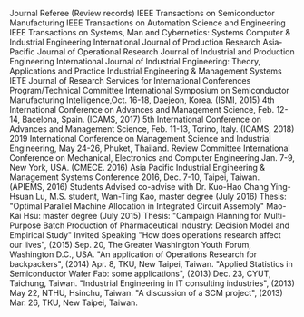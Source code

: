 

Journal Referee (Review records)
IEEE Transactions on Semiconductor Manufacturing
IEEE Transactions on Automation Science and Engineering
IEEE Transactions on Systems, Man and Cybernetics: Systems
Computer & Industrial Engineering 
International Journal of Production Research
Asia-Pacific Journal of Operational Research
Journal of Industrial and Production Engineering 
International Journal of Industrial Engineering: Theory, Applications and Practice
Industrial Engineering & Management Systems
IETE Journal of Research
Services for International Conferences
Program/Technical Committee
 International Symposium on Semiconductor Manufacturing Intelligence,Oct. 16-18, Daejeon, Korea. (ISMI, 2015)
4th International Conference on Advances and Management Science, Feb. 12-14, Bacelona, Spain. (ICAMS, 2017)
5th International Conference on Advances and Management Science, Feb. 11-13, Torino, Italy. (ICAMS, 2018)
2019 International Conference on Management Science and Industrial Engineering, May 24-26, Phuket, Thailand.
Review Committee
 International Conference on Mechanical, Electronics and Computer Engineering.Jan. 7-9, New York, USA. (CMECE. 2016)
Asia Pacific Industrial Engineering & Management Systems Conference 2016, Dec. 7-10, Taipei, Taiwan. (APIEMS, 2016) 
Students Advised
 co-advise with Dr. Kuo-Hao Chang
Ying-Hsuan Lu, M.S. student,
Wan-Ting Kao, master degree (July 2016)
         Thesis: "Optimal Parallel Machine Allocation in Integrated Circuit Assembly"
Mao-Kai Hsu:  master degree (July 2015)
         Thesis: "Campaign Planning for Multi-Purpose Batch Production of Pharmaceutical 
                      Industry: Decision Model and Empirical Study"
Invited Speaking
"How does operations research affect our lives", (2015) Sep. 20, The Greater Washington Youth Forum, Washington D.C., USA.
"An application of Operations Research for backpackers", (2014) Apr. 8, TKU, New Taipei, Taiwan.
"Applied Statistics in Semiconductor Wafer Fab: some applications", (2013) Dec. 23, CYUT, Taichung, Taiwan.
"Industrial Engineering in IT consulting industries", (2013) May 22, NTHU, Hsinchu, Taiwan.
"A discussion of a SCM project", (2013) Mar. 26, TKU, New Taipei, Taiwan.